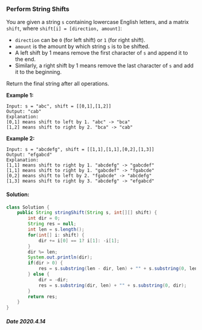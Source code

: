 ### Perform String Shifts

You are given a string `s` containing lowercase English letters, and a matrix `shift`, where `shift[i] = [direction, amount]`:

- `direction` can be `0` (for left shift) or `1` (for right shift). 
- `amount` is the amount by which string `s` is to be shifted.
- A left shift by 1 means remove the first character of `s` and append it to the end.
- Similarly, a right shift by 1 means remove the last character of `s` and add it to the beginning.

Return the final string after all operations.

 

**Example 1:**

```
Input: s = "abc", shift = [[0,1],[1,2]]
Output: "cab"
Explanation: 
[0,1] means shift to left by 1. "abc" -> "bca"
[1,2] means shift to right by 2. "bca" -> "cab"
```

**Example 2:**

```
Input: s = "abcdefg", shift = [[1,1],[1,1],[0,2],[1,3]]
Output: "efgabcd"
Explanation:  
[1,1] means shift to right by 1. "abcdefg" -> "gabcdef"
[1,1] means shift to right by 1. "gabcdef" -> "fgabcde"
[0,2] means shift to left by 2. "fgabcde" -> "abcdefg"
[1,3] means shift to right by 3. "abcdefg" -> "efgabcd"
```

####  Solution:

```java
class Solution {
    public String stringShift(String s, int[][] shift) {
        int dir = 0;
        String res = null;
        int len = s.length();
        for(int[] i: shift) {
            dir += i[0] == 1? i[1]: -i[1];
        }
        dir %= len;
        System.out.println(dir);
        if(dir > 0) {
            res = s.substring(len - dir, len) + "" + s.substring(0, len - dir);
        } else {
            dir = -dir;
            res = s.substring(dir, len) + "" + s.substring(0, dir);
        }
        return res;
    }
}
```

##### Date 2020.4.14